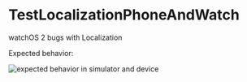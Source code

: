 # TestLocalizationPhoneAndWatch

watchOS 2 bugs with Localization

Expected behavior:

![expected behavior in simulator and device](http://i.imgur.com/Jp1504Z.png)
